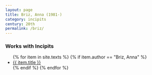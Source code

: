 ```yaml
---
layout: page
title: Briz, Anna (1981-)
category: incipits
century: 20th
permalink: /briz/
---
```


### Works with Incipits
<ul class="texts">
    {% for item in site.texts %}
      {% if item.author == "Briz, Anna" %}
          <li class="text-title">
          <a href="{{ site.baseurl }}{{ item.url }}">
        {{ item.title }}
              </a>
    </li>
      {% endif %}
    {% endfor %}
</ul>